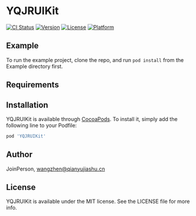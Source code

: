 # YQJRUIKit

[![CI Status](https://img.shields.io/travis/JoinPerson/YQJRUIKit.svg?style=flat)](https://travis-ci.org/JoinPerson/YQJRUIKit)
[![Version](https://img.shields.io/cocoapods/v/YQJRUIKit.svg?style=flat)](https://cocoapods.org/pods/YQJRUIKit)
[![License](https://img.shields.io/cocoapods/l/YQJRUIKit.svg?style=flat)](https://cocoapods.org/pods/YQJRUIKit)
[![Platform](https://img.shields.io/cocoapods/p/YQJRUIKit.svg?style=flat)](https://cocoapods.org/pods/YQJRUIKit)

## Example

To run the example project, clone the repo, and run `pod install` from the Example directory first.

## Requirements

## Installation

YQJRUIKit is available through [CocoaPods](https://cocoapods.org). To install
it, simply add the following line to your Podfile:

```ruby
pod 'YQJRUIKit'
```

## Author

JoinPerson, wangzhen@qianyujiashu.cn

## License

YQJRUIKit is available under the MIT license. See the LICENSE file for more info.
